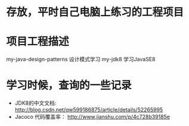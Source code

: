 # 存放，平时自己电脑上练习的工程项目

# 项目工程描述
my-java-design-patterns 设计模式学习
my-jdk8 学习JavaSE8


# 学习时候，查询的一些记录
* JDK8的中文文档: http://blog.csdn.net/qw599186875/article/details/52265995
* Jacoco 代码覆盖率： http://www.jianshu.com/p/4c728b39185e
